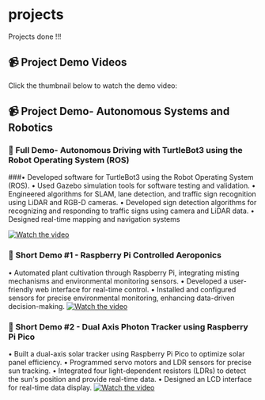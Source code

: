 # projects
Projects done !!!
## 📹 Project Demo Videos
Click the thumbnail below to watch the demo video:
## 📹 Project Demo- Autonomous Systems and Robotics 

### 🔹 Full Demo-  Autonomous Driving with TurtleBot3 using the Robot Operating System (ROS)
###• Developed software for TurtleBot3 using the Robot Operating System (ROS). 
• Used Gazebo simulation tools for software testing and validation. 
• Engineered algorithms for SLAM, lane detection, and traffic sign recognition using 
LiDAR and RGB-D cameras. 
• Developed sign detection algorithms for recognizing and responding to traffic signs 
using camera and LiDAR data. 
• Designed real-time mapping and navigation systems 

[![Watch the video](https://img.youtube.com/vi/iKT8pq-iRQ8/0.jpg)](https://www.youtube.com/watch?v=iKT8pq-iRQ8)

### 🔹 Short Demo #1 - Raspberry Pi Controlled Aeroponics 
• Automated plant cultivation through Raspberry Pi, integrating misting mechanisms and 
environmental monitoring sensors. 
• Developed a user-friendly web interface for real-time control. 
• Installed and configured sensors for precise environmental monitoring, enhancing data-driven 
decision-making. 
[![Watch the video](https://img.youtube.com/vi/1gkRqnWmUyU/0.jpg)](https://www.youtube.com/shorts/1gkRqnWmUyU)

### 🔹 Short Demo #2 - Dual Axis Photon Tracker using Raspberry Pi Pico 
• Built a dual-axis solar tracker using Raspberry Pi Pico to optimize solar panel efficiency. 
• Programmed servo motors and LDR sensors for precise sun tracking. 
• Integrated four light-dependent resistors (LDRs) to detect the sun's position and provide real-time 
data. 
• Designed an LCD interface for real-time data display. 
[![Watch the video](https://img.youtube.com/vi/uXlYx8z0waw/0.jpg)](https://www.youtube.com/shorts/uXlYx8z0waw)


